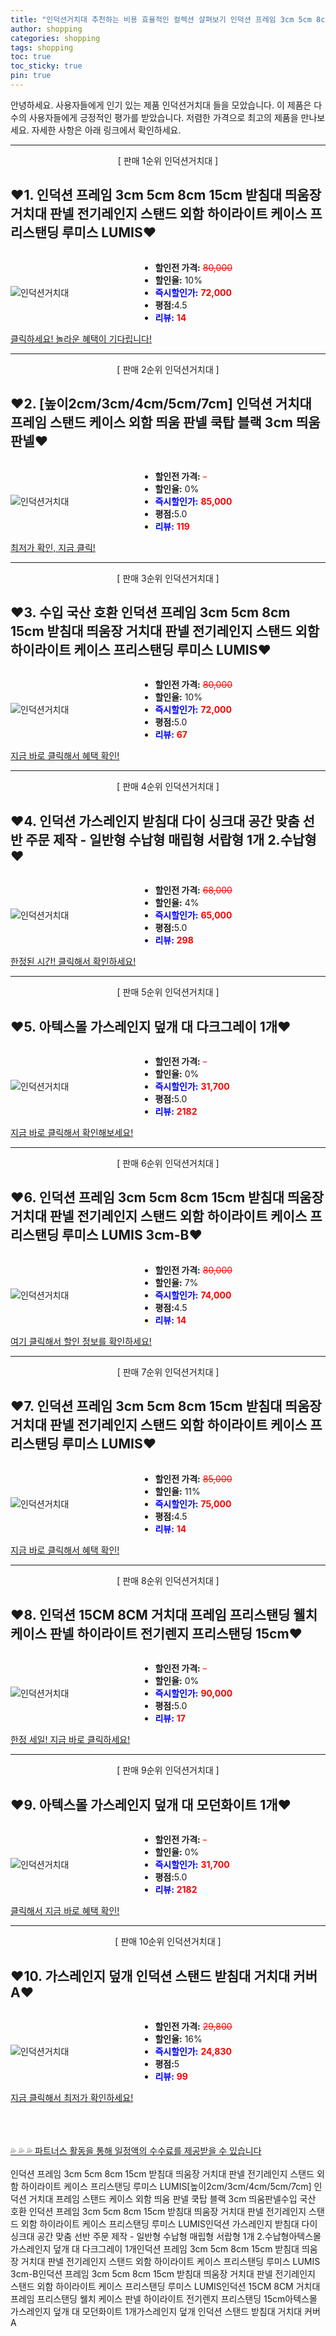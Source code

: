 ```yaml
---
title: "인덕션거치대 추천하는 비용 효율적인 컬렉션 살펴보기 인덕션 프레임 3cm 5cm 8cm"
author: shopping
categories: shopping
tags: shopping
toc: true
toc_sticky: true
pin: true
---
```

안녕하세요. 사용자들에게 인기 있는 제품 인덕션거치대 들을 모았습니다. 이 제품은 다수의 사용자들에게 긍정적인 평가를 받았습니다. 저렴한 가격으로 최고의 제품을 만나보세요. 자세한 사항은 아래 링크에서 확인하세요.

---
<p class="toplist" style="margin: 0 auto; display: block; width: fit-content;">[ 판매 1순위 인덕션거치대 ]</p>

<h2><strong>❤️1. 인덕션 프레임 3cm 5cm 8cm 15cm 받침대 띄움장 거치대 판넬 전기레인지 스탠드 외함 하이라이트 케이스 프리스탠딩 루미스 LUMIS❤️</strong></h2>

<div style="display: flex; align-items: center;">
    <div style="flex: 0.4;">
        <img src="https://thumbnail10.coupangcdn.com/thumbnails/remote/230x230ex/image/vendor_inventory/1d75/34edb2fb36b565bfed064de22a54c5056dc20ed517b959d8965bf6a11b12.jpg" alt="인덕션거치대" style="max-width: 100%;">
    </div>
    <div style="flex: 0.6; margin-left: 10px;">
        <ul>
            <li><strong>할인전 가격:</strong> <del style="color: red;">80,000</del></li>
            <li><strong>할인율:</strong> 10%</li>
            <li><span style='color:blue'><strong>즉시할인가:</strong></span> <span style='color:red'><strong>72,000</strong></span></li>
            <li><strong>평점:</strong>4.5</li>
            <li><span style='color:blue'><strong>리뷰:</strong></span> <span style='color:red'><strong>14</strong></span></li>
        </ul>
    </div>
</div>
<div class="center">
    <a href="https://William4Davisa.github.io?lptag=AF9450613&subid=githubio&pageKey=7546899311&traceid=V0-153&itemId=19851839482&vendorItemId=86953160237" class="myButton">
        클릭하세요! 놀라운 혜택이 기다립니다!
    </a>
</div>


---
<p class="toplist" style="margin: 0 auto; display: block; width: fit-content;">[ 판매 2순위 인덕션거치대 ]</p>

<h2><strong>❤️2. [높이2cm/3cm/4cm/5cm/7cm] 인덕션 거치대 프레임 스탠드 케이스 외함 띄움 판넬 쿡탑 블랙 3cm 띄움판넬❤️</strong></h2>

<div style="display: flex; align-items: center;">
    <div style="flex: 0.4;">
        <img src="https://thumbnail10.coupangcdn.com/thumbnails/remote/230x230ex/image/vendor_inventory/a311/6463d926cf2a7ea3663a2fa3a2758f8f1717519ec0b767cd3280daaa5a35.jpg" alt="인덕션거치대" style="max-width: 100%;">
    </div>
    <div style="flex: 0.6; margin-left: 10px;">
        <ul>
            <li><strong>할인전 가격:</strong> <del style="color: red;">-</del></li>
            <li><strong>할인율:</strong> 0%</li>
            <li><span style='color:blue'><strong>즉시할인가:</strong></span> <span style='color:red'><strong>85,000</strong></span></li>
            <li><strong>평점:</strong>5.0</li>
            <li><span style='color:blue'><strong>리뷰:</strong></span> <span style='color:red'><strong>119</strong></span></li>
        </ul>
    </div>
</div>
<div class="center">
    <a href="https://William4Davisa.github.io?lptag=AF9450613&subid=githubio&pageKey=7429683924&traceid=V0-153&itemId=19293702624&vendorItemId=78355795473" class="myButton">
        최저가 확인, 지금 클릭!
    </a>
</div>


---
<p class="toplist" style="margin: 0 auto; display: block; width: fit-content;">[ 판매 3순위 인덕션거치대 ]</p>

<h2><strong>❤️3. 수입 국산 호환 인덕션 프레임 3cm 5cm 8cm 15cm 받침대 띄움장 거치대 판넬 전기레인지 스탠드 외함 하이라이트 케이스 프리스탠딩 루미스 LUMIS❤️</strong></h2>

<div style="display: flex; align-items: center;">
    <div style="flex: 0.4;">
        <img src="https://thumbnail8.coupangcdn.com/thumbnails/remote/230x230ex/image/vendor_inventory/cd02/58ea5160389180857db306ba0f723b4f280abebfdb2620ba55c13730d8d0.jpg" alt="인덕션거치대" style="max-width: 100%;">
    </div>
    <div style="flex: 0.6; margin-left: 10px;">
        <ul>
            <li><strong>할인전 가격:</strong> <del style="color: red;">80,000</del></li>
            <li><strong>할인율:</strong> 10%</li>
            <li><span style='color:blue'><strong>즉시할인가:</strong></span> <span style='color:red'><strong>72,000</strong></span></li>
            <li><strong>평점:</strong>5.0</li>
            <li><span style='color:blue'><strong>리뷰:</strong></span> <span style='color:red'><strong>67</strong></span></li>
        </ul>
    </div>
</div>
<div class="center">
    <a href="https://William4Davisa.github.io?lptag=AF9450613&subid=githubio&pageKey=7561108450&traceid=V0-153&itemId=19920113604&vendorItemId=85851566517" class="myButton">
        지금 바로 클릭해서 혜택 확인!
    </a>
</div>


---
<p class="toplist" style="margin: 0 auto; display: block; width: fit-content;">[ 판매 4순위 인덕션거치대 ]</p>

<h2><strong>❤️4. 인덕션 가스레인지 받침대 다이 싱크대 공간 맞춤 선반 주문 제작 - 일반형 수납형 매립형 서랍형 1개 2.수납형❤️</strong></h2>

<div style="display: flex; align-items: center;">
    <div style="flex: 0.4;">
        <img src="https://thumbnail7.coupangcdn.com/thumbnails/remote/230x230ex/image/vendor_inventory/bf1a/b69ff33a1731331f95a49005516f0b63bad8d08ce73a8e50c0aa6a6ceb72.jpg" alt="인덕션거치대" style="max-width: 100%;">
    </div>
    <div style="flex: 0.6; margin-left: 10px;">
        <ul>
            <li><strong>할인전 가격:</strong> <del style="color: red;">68,000</del></li>
            <li><strong>할인율:</strong> 4%</li>
            <li><span style='color:blue'><strong>즉시할인가:</strong></span> <span style='color:red'><strong>65,000</strong></span></li>
            <li><strong>평점:</strong>5.0</li>
            <li><span style='color:blue'><strong>리뷰:</strong></span> <span style='color:red'><strong>298</strong></span></li>
        </ul>
    </div>
</div>
<div class="center">
    <a href="https://William4Davisa.github.io?lptag=AF9450613&subid=githubio&pageKey=302845485&traceid=V0-153&itemId=952481882&vendorItemId=5347457075" class="myButton">
        한정된 시간! 클릭해서 확인하세요!
    </a>
</div>


---
<p class="toplist" style="margin: 0 auto; display: block; width: fit-content;">[ 판매 5순위 인덕션거치대 ]</p>

<h2><strong>❤️5. 아텍스몰 가스레인지 덮개 대 다크그레이 1개❤️</strong></h2>

<div style="display: flex; align-items: center;">
    <div style="flex: 0.4;">
        <img src="https://thumbnail9.coupangcdn.com/thumbnails/remote/230x230ex/image/rs_quotation_api/xfpcoz2i/c9be25cfa03b4a2e928151cb499cbab1.png" alt="인덕션거치대" style="max-width: 100%;">
    </div>
    <div style="flex: 0.6; margin-left: 10px;">
        <ul>
            <li><strong>할인전 가격:</strong> <del style="color: red;">-</del></li>
            <li><strong>할인율:</strong> 0%</li>
            <li><span style='color:blue'><strong>즉시할인가:</strong></span> <span style='color:red'><strong>31,700</strong></span></li>
            <li><strong>평점:</strong>5.0</li>
            <li><span style='color:blue'><strong>리뷰:</strong></span> <span style='color:red'><strong>2182</strong></span></li>
        </ul>
    </div>
</div>
<div class="center">
    <a href="https://William4Davisa.github.io?lptag=AF9450613&subid=githubio&pageKey=6557560797&traceid=V0-153&itemId=8406943010&vendorItemId=75694598626" class="myButton">
        지금 바로 클릭해서 확인해보세요!
    </a>
</div>


---
<p class="toplist" style="margin: 0 auto; display: block; width: fit-content;">[ 판매 6순위 인덕션거치대 ]</p>

<h2><strong>❤️6. 인덕션 프레임 3cm 5cm 8cm 15cm 받침대 띄움장 거치대 판넬 전기레인지 스탠드 외함 하이라이트 케이스 프리스탠딩 루미스 LUMIS 3cm-B❤️</strong></h2>

<div style="display: flex; align-items: center;">
    <div style="flex: 0.4;">
        <img src="https://thumbnail10.coupangcdn.com/thumbnails/remote/230x230ex/image/vendor_inventory/1d75/34edb2fb36b565bfed064de22a54c5056dc20ed517b959d8965bf6a11b12.jpg" alt="인덕션거치대" style="max-width: 100%;">
    </div>
    <div style="flex: 0.6; margin-left: 10px;">
        <ul>
            <li><strong>할인전 가격:</strong> <del style="color: red;">80,000</del></li>
            <li><strong>할인율:</strong> 7%</li>
            <li><span style='color:blue'><strong>즉시할인가:</strong></span> <span style='color:red'><strong>74,000</strong></span></li>
            <li><strong>평점:</strong>4.5</li>
            <li><span style='color:blue'><strong>리뷰:</strong></span> <span style='color:red'><strong>14</strong></span></li>
        </ul>
    </div>
</div>
<div class="center">
    <a href="https://William4Davisa.github.io?lptag=AF9450613&subid=githubio&pageKey=7546899311&traceid=V0-153&itemId=23377763635&vendorItemId=90407839024" class="myButton">
        여기 클릭해서 할인 정보를 확인하세요!
    </a>
</div>


---
<p class="toplist" style="margin: 0 auto; display: block; width: fit-content;">[ 판매 7순위 인덕션거치대 ]</p>

<h2><strong>❤️7. 인덕션 프레임 3cm 5cm 8cm 15cm 받침대 띄움장 거치대 판넬 전기레인지 스탠드 외함 하이라이트 케이스 프리스탠딩 루미스 LUMIS❤️</strong></h2>

<div style="display: flex; align-items: center;">
    <div style="flex: 0.4;">
        <img src="https://thumbnail10.coupangcdn.com/thumbnails/remote/230x230ex/image/vendor_inventory/1d75/34edb2fb36b565bfed064de22a54c5056dc20ed517b959d8965bf6a11b12.jpg" alt="인덕션거치대" style="max-width: 100%;">
    </div>
    <div style="flex: 0.6; margin-left: 10px;">
        <ul>
            <li><strong>할인전 가격:</strong> <del style="color: red;">85,000</del></li>
            <li><strong>할인율:</strong> 11%</li>
            <li><span style='color:blue'><strong>즉시할인가:</strong></span> <span style='color:red'><strong>75,000</strong></span></li>
            <li><strong>평점:</strong>4.5</li>
            <li><span style='color:blue'><strong>리뷰:</strong></span> <span style='color:red'><strong>14</strong></span></li>
        </ul>
    </div>
</div>
<div class="center">
    <a href="https://William4Davisa.github.io?lptag=AF9450613&subid=githubio&pageKey=7546899311&traceid=V0-153&itemId=19851839484&vendorItemId=86953160270" class="myButton">
        지금 바로 클릭해서 혜택 확인!
    </a>
</div>


---
<p class="toplist" style="margin: 0 auto; display: block; width: fit-content;">[ 판매 8순위 인덕션거치대 ]</p>

<h2><strong>❤️8. 인덕션 15CM 8CM 거치대 프레임 프리스탠딩 웰치 케이스 판넬 하이라이트 전기렌지 프리스탠딩 15cm❤️</strong></h2>

<div style="display: flex; align-items: center;">
    <div style="flex: 0.4;">
        <img src="https://thumbnail9.coupangcdn.com/thumbnails/remote/230x230ex/image/vendor_inventory/7fcc/ba1723c4857fdef761dd80071e0b69183be93466e528a06d116926aaccd7.jpg" alt="인덕션거치대" style="max-width: 100%;">
    </div>
    <div style="flex: 0.6; margin-left: 10px;">
        <ul>
            <li><strong>할인전 가격:</strong> <del style="color: red;">-</del></li>
            <li><strong>할인율:</strong> 0%</li>
            <li><span style='color:blue'><strong>즉시할인가:</strong></span> <span style='color:red'><strong>90,000</strong></span></li>
            <li><strong>평점:</strong>5.0</li>
            <li><span style='color:blue'><strong>리뷰:</strong></span> <span style='color:red'><strong>17</strong></span></li>
        </ul>
    </div>
</div>
<div class="center">
    <a href="https://William4Davisa.github.io?lptag=AF9450613&subid=githubio&pageKey=6499857269&traceid=V0-153&itemId=14306136695&vendorItemId=81551313556" class="myButton">
        한정 세일! 지금 바로 클릭하세요!
    </a>
</div>


---
<p class="toplist" style="margin: 0 auto; display: block; width: fit-content;">[ 판매 9순위 인덕션거치대 ]</p>

<h2><strong>❤️9. 아텍스몰 가스레인지 덮개 대 모던화이트 1개❤️</strong></h2>

<div style="display: flex; align-items: center;">
    <div style="flex: 0.4;">
        <img src="https://thumbnail9.coupangcdn.com/thumbnails/remote/230x230ex/image/retail/images/3298264252031110-95d6530d-47f5-4765-bbb2-27e07bf5454a.jpg" alt="인덕션거치대" style="max-width: 100%;">
    </div>
    <div style="flex: 0.6; margin-left: 10px;">
        <ul>
            <li><strong>할인전 가격:</strong> <del style="color: red;">-</del></li>
            <li><strong>할인율:</strong> 0%</li>
            <li><span style='color:blue'><strong>즉시할인가:</strong></span> <span style='color:red'><strong>31,700</strong></span></li>
            <li><strong>평점:</strong>5.0</li>
            <li><span style='color:blue'><strong>리뷰:</strong></span> <span style='color:red'><strong>2182</strong></span></li>
        </ul>
    </div>
</div>
<div class="center">
    <a href="https://William4Davisa.github.io?lptag=AF9450613&subid=githubio&pageKey=6557560797&traceid=V0-153&itemId=8406943017&vendorItemId=75694598663" class="myButton">
        클릭해서 지금 바로 혜택 확인!
    </a>
</div>


---
<p class="toplist" style="margin: 0 auto; display: block; width: fit-content;">[ 판매 10순위 인덕션거치대 ]</p>

<h2><strong>❤️10. 가스레인지 덮개 인덕션 스탠드 받침대 거치대 커버 A❤️</strong></h2>

<div style="display: flex; align-items: center;">
    <div style="flex: 0.4;">
        <img src="https://thumbnail9.coupangcdn.com/thumbnails/remote/230x230ex/image/vendor_inventory/2906/a0693b643ac5981205da5391331e2da0324a1d8511d3acc331fed3c4f074.jpg" alt="인덕션거치대" style="max-width: 100%;">
    </div>
    <div style="flex: 0.6; margin-left: 10px;">
        <ul>
            <li><strong>할인전 가격:</strong> <del style="color: red;">29,800</del></li>
            <li><strong>할인율:</strong> 16%</li>
            <li><span style='color:blue'><strong>즉시할인가:</strong></span> <span style='color:red'><strong>24,830</strong></span></li>
            <li><strong>평점:</strong>5</li>
            <li><span style='color:blue'><strong>리뷰:</strong></span> <span style='color:red'><strong>99</strong></span></li>
        </ul>
    </div>
</div>
<div class="center">
    <a href="https://William4Davisa.github.io?lptag=AF9450613&subid=githubio&pageKey=8223171636&traceid=V0-153&itemId=23641339262&vendorItemId=90666741793" class="myButton">
        지금 클릭해서 최저가 확인하세요!
    </a>
</div>

<br><br><br>[💦 💦 💦 파트너스 활동을 통해 일정액의 수수료를 제공받을 수 있습니다](https://link.coupang.com/a/bcpT2c)<br><br>인덕션 프레임 3cm 5cm 8cm 15cm 받침대 띄움장 거치대 판넬 전기레인지 스탠드 외함 하이라이트 케이스 프리스탠딩 루미스 LUMIS[높이2cm/3cm/4cm/5cm/7cm] 인덕션 거치대 프레임 스탠드 케이스 외함 띄움 판넬 쿡탑 블랙 3cm 띄움판넬수입 국산 호환 인덕션 프레임 3cm 5cm 8cm 15cm 받침대 띄움장 거치대 판넬 전기레인지 스탠드 외함 하이라이트 케이스 프리스탠딩 루미스 LUMIS인덕션 가스레인지 받침대 다이 싱크대 공간 맞춤 선반 주문 제작 - 일반형 수납형 매립형 서랍형 1개 2.수납형아텍스몰 가스레인지 덮개 대 다크그레이 1개인덕션 프레임 3cm 5cm 8cm 15cm 받침대 띄움장 거치대 판넬 전기레인지 스탠드 외함 하이라이트 케이스 프리스탠딩 루미스 LUMIS 3cm-B인덕션 프레임 3cm 5cm 8cm 15cm 받침대 띄움장 거치대 판넬 전기레인지 스탠드 외함 하이라이트 케이스 프리스탠딩 루미스 LUMIS인덕션 15CM 8CM 거치대 프레임 프리스탠딩 웰치 케이스 판넬 하이라이트 전기렌지 프리스탠딩 15cm아텍스몰 가스레인지 덮개 대 모던화이트 1개가스레인지 덮개 인덕션 스탠드 받침대 거치대 커버 A
